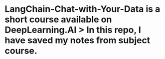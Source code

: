 # LangChain-Chat-with-Your-Data is a short course available on DeepLearning.AI > In this repo, I have saved my notes from subject course.
